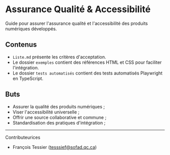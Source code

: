 # Assurance Qualité & Accessibilité
Guide pour assurer l'assurance qualité et l'accessibilité des produits numériques développés.

## Contenus
- `Liste.md` présente les critères d'acceptation.
- Le dossier `exemples` contient des références HTML et CSS pour faciliter l'intégration. 
- Le dossier `tests automatisés` contient des tests automatisés Playwright en TypeScript.

## Buts
- Assurer la qualité des produits numériques ;
- Viser l'accessibilité universelle ;
- Offrir une source collaborative et commune ;
- Standardisation des pratiques d'intégration ;

---
Contributeurices
- François Tessier (tesssief@sofad.qc.ca)